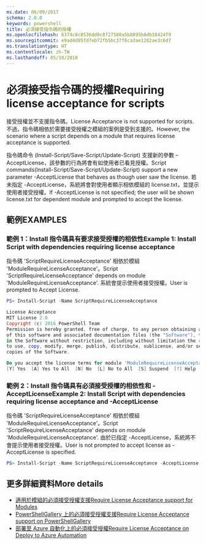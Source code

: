 ```yaml
---
ms.date: 06/09/2017
schema: 2.0.0
keywords: powershell
title: 必須接受指令碼的授權
ms.openlocfilehash: 6374c8c8536dd0c8f27580a5b8895b8db18424f9
ms.sourcegitcommit: e9ad4d85fd7eb72fb5bc37f6ca3ae1282ae3c6d7
ms.translationtype: HT
ms.contentlocale: zh-TW
ms.lasthandoff: 05/10/2018
---
```

# <a name="requiring-license-acceptance-for-scripts"></a><span data-ttu-id="9f1dd-103">必須接受指令碼的授權</span><span class="sxs-lookup"><span data-stu-id="9f1dd-103">Requiring license acceptance for scripts</span></span>

<span data-ttu-id="9f1dd-104">接受授權並不支援指令碼。</span><span class="sxs-lookup"><span data-stu-id="9f1dd-104">License Acceptance is not supported for scripts.</span></span> <span data-ttu-id="9f1dd-105">不過，指令碼相依於需要接受授權之模組的案例是受到支援的。</span><span class="sxs-lookup"><span data-stu-id="9f1dd-105">However, the scenario where a script depends on a module that requires license acceptance is supported.</span></span>

<span data-ttu-id="9f1dd-106">指令碼命令 (Install-Script/Save-Script/Update-Script) 支援新的參數 –AcceptLicense，該參數的行為將會有如使用者已看見授權。</span><span class="sxs-lookup"><span data-stu-id="9f1dd-106">Script commands(Install-Script/Save-Script/Update-Script) support a new parameter -AcceptLicense that behaves as though user saw the license.</span></span> <span data-ttu-id="9f1dd-107">若未指定 -AcceptLicense，系統將會對使用者顯示相依模組的 license.txt，並提示使用者接受授權。</span><span class="sxs-lookup"><span data-stu-id="9f1dd-107">If -AcceptLicense is not specified; the user will be shown license.txt for dependent module and prompted to accept the license.</span></span>

## <a name="examples"></a><span data-ttu-id="9f1dd-108">範例</span><span class="sxs-lookup"><span data-stu-id="9f1dd-108">EXAMPLES</span></span>

### <a name="example-1-install-script-with-dependencies-requiring-license-acceptance"></a><span data-ttu-id="9f1dd-109">範例 1：Install 指令碼具有要求接受授權的相依性</span><span class="sxs-lookup"><span data-stu-id="9f1dd-109">Example 1: Install Script with dependencies requiring license acceptance</span></span>

<span data-ttu-id="9f1dd-110">指令碼 'ScriptRequireLicenseAcceptance' 相依於模組 'ModuleRequireLicenseAcceptance'。</span><span class="sxs-lookup"><span data-stu-id="9f1dd-110">Script 'ScriptRequireLicenseAcceptance' depends on module 'ModuleRequireLicenseAcceptance'.</span></span> <span data-ttu-id="9f1dd-111">系統會提示使用者接受授權。</span><span class="sxs-lookup"><span data-stu-id="9f1dd-111">User is prompted to Accept License.</span></span>

```PowerShell
PS> Install-Script -Name ScriptRequireLicenseAcceptance

License Acceptance
MIT License 2.0
Copyright (c) 2016 PowerShell Team
Permission is hereby granted, free of charge, to any person obtaining a copy
of this software and associated documentation files (the "Software"), to deal
in the Software without restriction, including without limitation the rights
to use, copy, modify, merge, publish, distribute, sublicense, and/or sell
copies of the Software.

Do you accept the license terms for module 'ModuleRequireLicenseAcceptance'.
[Y] Yes  [A] Yes to All  [N] No  [L] No to All  [S] Suspend  [?] Help (default is "N"):
```

### <a name="example-2-install-script-with-dependencies-requiring-license-acceptance-and--acceptlicense"></a><span data-ttu-id="9f1dd-112">範例 2：Install 指令碼具有必須接受授權的相依性和 -AcceptLicense</span><span class="sxs-lookup"><span data-stu-id="9f1dd-112">Example 2: Install Script with dependencies requiring license acceptance and -AcceptLicense</span></span>

<span data-ttu-id="9f1dd-113">指令碼 'ScriptRequireLicenseAcceptance' 相依於模組 'ModuleRequireLicenseAcceptance'。</span><span class="sxs-lookup"><span data-stu-id="9f1dd-113">Script 'ScriptRequireLicenseAcceptance' depends on module 'ModuleRequireLicenseAcceptance'.</span></span> <span data-ttu-id="9f1dd-114">由於已指定 -AcceptLicense，系統將不會提示使用者接受授權。</span><span class="sxs-lookup"><span data-stu-id="9f1dd-114">User is not prompted to accept license as -AcceptLicense is specified.</span></span>

```PowerShell
PS> Install-Script -Name ScriptRequireLicenseAcceptance -AcceptLicense
```

## <a name="more-details"></a><span data-ttu-id="9f1dd-115">更多詳細資料</span><span class="sxs-lookup"><span data-stu-id="9f1dd-115">More details</span></span>

- [<span data-ttu-id="9f1dd-116">適用於模組的必須接受授權支援</span><span class="sxs-lookup"><span data-stu-id="9f1dd-116">Require License Acceptance support for Modules</span></span>](module-license-acceptance.md)
- [<span data-ttu-id="9f1dd-117">PowerShellGallery 上的必須接受授權支援</span><span class="sxs-lookup"><span data-stu-id="9f1dd-117">Require License Acceptance support on PowerShellGallery</span></span>](../how-to/working-with-items/items-that-require-license-acceptance.md)
- [<span data-ttu-id="9f1dd-118">部署至 Azure 自動化上的必須接受授權</span><span class="sxs-lookup"><span data-stu-id="9f1dd-118">Require License Acceptance on Deploy to Azure Automation</span></span>](../how-to/working-with-items/deploy-to-azure-automation.md)